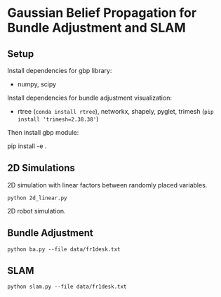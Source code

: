 # Gaussian Belief Propagation for Bundle Adjustment and SLAM

## Setup

Install dependencies for gbp library:

- numpy, scipy

Install dependencies for bundle adjustment visualization:

- rtree (`conda install rtree`), networkx, shapely, pyglet, trimesh (`pip install 'trimesh=2.38.38'`)

Then install gbp module:

pip install -e .


## 2D Simulations

2D simulation with linear factors between randomly placed variables. 

```
python 2d_linear.py
```

2D robot simulation. 


## Bundle Adjustment

```
python ba.py --file data/fr1desk.txt
```

## SLAM

```
python slam.py --file data/fr1desk.txt
```
